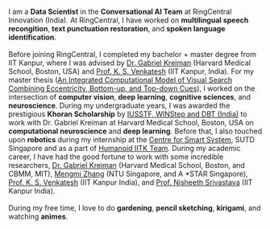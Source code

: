 I am a <b>Data Scientist</b> in the <b>Conversational AI Team</b> at RingCentral Innovation (India). At RingCentral, I have worked on <b>multilingual speech recongition</b>, <b>text punctuation restoration</b>, and <b>spoken language identification</b>.
<br><br>
Before joining RingCentral, I completed my bachelor + master degree from IIT Kanpur, where I was advised by
<a href="http://klab.tch.harvard.edu/" target="\_blank">Dr. Gabriel Kreiman</a> (Harvard Medical School, Boston, USA) and
<a href="https://home.iitk.ac.in/~venkats/" target="\_blank">Prof. K. S. Venkatesh</a> (IIT Kanpur, India).
For my master thesis (<a href="{{ site.url }}/files/thesis.pdf" target="\_blank">An Integrated Computational Model of Visual Search Combining Eccentricity, Bottom-up, and Top-down Cues</a>), I worked on the intersection of <b>computer vision</b>, <b>deep learning</b>, <b>cognitive sciences</b>, and <b>neuroscience</b>. During my undergraduate years, I was awarded the prestigious <b>Khoran Scholarship</b> by <a href="https://iusstf.org/khorana-program-for-scholars" target="\_blank">IUSSTF, WINStep and DBT (India)</a> to work with Dr. Gabriel Kreiman at Harvard Medical School, Boston, USA on <b>computational neuroscience</b> and <b>deep learning</b>. Before that, I also touched upon <b>robotics</b> during my internship at the <a href="https://www.sutd.edu.sg/Research/Research-Centres/ST-Engineering-SUTD-Centre-for-Smart-Systems" target="\_blank">Centre for Smart System</a>, SUTD Singapore and as a part of <a href="https://www.facebook.com/HumanoidIITK/" target="\_blank">Humanoid IITK Team</a>. During my academic career, I have had the good fortune to work with some incredible researchers, <a href="http://klab.tch.harvard.edu/">Dr. Gabriel Kreiman</a> (Harvard Medical School, Boston, and CBMM, MIT), <a href="https://a0091624.wixsite.com/deepneurocognition-1">Mengmi Zhang</a> (NTU Singapore, and A \*STAR Singapore), <a href="https://home.iitk.ac.in/~venkats/">Prof. K. S. Venkatesh</a> (IIT Kanpur India), and <a href="https://www.cse.iitk.ac.in/users/nsrivast/">Prof. Nisheeth Srivastava</a> (IIT Kanpur India). 
<br><br>
During my free time, I love to do <b>gardening</b>, <b>pencil sketching</b>, <b>kirigami</b>, and watching <b>animes</b>.


<!-- The title of my thesis was <b>"An Integrated Computational Model of Visual
Search Combining Eccentricity, Bottom-up, and Top-down Cues"</b>, which was at the intersection of cognitive sciences and deep learning.focused on explaining human visual search via deep neural network based computational models.
<br><br> -->


<!-- I'm a dual-degree (BT-MT) student in the Department of Electrical Engineering at the <a href="http://www.iitk.ac.in/">Indian Institute of Technology Kanpur</a> supervised by <a href="http://klab.tch.harvard.edu/">Dr. Gabriel Kreiman</a> (Harvard Medical School, Boston, USA) and <a href="https://home.iitk.ac.in/~venkats/">Prof. K. S. Venkatesh</a> (IIT Kanpur, India). I am primarily interested in <b>artificial intelligence</b>, <b>cognitive neuroscience</b>, and <b>cognitive psychology</b>. And, I dream of reverse-engineering human intelligence to create more general and intelligent Artificial Intelligence and better understand human cognition. To achieve this, I follow the following three principles: 1. To understand the biological and psychological basis of human cognition, 2. To study the computational model of human cognition, machine learning, and artificial intelligence, and 3. Finally, work on bridging the gap between humans and machines. I believe this will help us form a computational model that is better than the existing one and can also help us understand the theories of human cognition that we cannot deduce directly by studying the brain. In the pursuit of fulfilling my dream, I have had the good fortune to work with <a href="http://klab.tch.harvard.edu/">Dr. Gabriel Kreiman</a> (Harvard Medical School, Boston, and CBMM, MIT), <a href="https://a0091624.wixsite.com/mengmi">Mengmi Zhang</a> (Harvard Medical School, Boston, and CBMM, MIT), <a href="https://home.iitk.ac.in/~venkats/">Prof. K. S. Venkatesh</a> (IIT Kanpur), and <a href="https://www.cse.iitk.ac.in/users/nsrivast/">Prof. Nisheeth Srivastava</a> (IIT Kanpur). I also worked shortly on a robotics and computer vision project at the <a href="https://www.sutd.edu.sg/Research/Research-Centres/ST-Engineering-SUTD-Centre-for-Smart-Systems">Centre for Smart System</a>, SUTD Singapore. Please refer to the project section to know about the work I have done while exploring different directions.
<br><br>
I also established the <a href="https://bcs-iitk.github.io/">Brain and Cognitive Society</a> at IIT Kanpur to build a student community that works for similar objectives. Within just one year of establishment, our society emerged as one of the most active student communities and completed various neuroscience, psychology, and machine learning projects.
<br><br>
Apart from academics, I love to do <b>pencil sketching</b>, <b>kirigami</b>, wasting my time watching <b>animes</b> and spending time alone absolutely thinking nothing... <i class="far fa-grin-tongue-squint"></i> <i class="far fa-grin-tongue-squint"></i> -->
